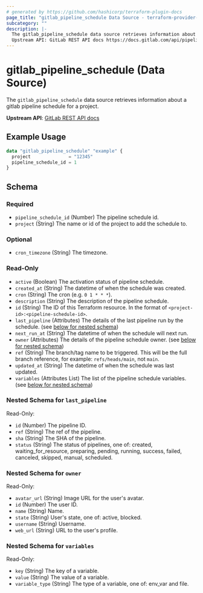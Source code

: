 ```yaml
---
# generated by https://github.com/hashicorp/terraform-plugin-docs
page_title: "gitlab_pipeline_schedule Data Source - terraform-provider-gitlab"
subcategory: ""
description: |-
  The gitlab_pipeline_schedule data source retrieves information about a gitlab pipeline schedule for a project.
  Upstream API: GitLab REST API docs https://docs.gitlab.com/api/pipeline_schedules/
---
```


# gitlab_pipeline_schedule (Data Source)

The `gitlab_pipeline_schedule` data source retrieves information about a gitlab pipeline schedule for a project.

**Upstream API**: [GitLab REST API docs](https://docs.gitlab.com/api/pipeline_schedules/)

## Example Usage

```terraform
data "gitlab_pipeline_schedule" "example" {
  project              = "12345"
  pipeline_schedule_id = 1
}
```

<!-- schema generated by tfplugindocs -->
## Schema

### Required

- `pipeline_schedule_id` (Number) The pipeline schedule id.
- `project` (String) The name or id of the project to add the schedule to.

### Optional

- `cron_timezone` (String) The timezone.

### Read-Only

- `active` (Boolean) The activation status of pipeline schedule.
- `created_at` (String) The datetime of when the schedule was created.
- `cron` (String) The cron (e.g. `0 1 * * *`).
- `description` (String) The description of the pipeline schedule.
- `id` (String) The ID of this Terraform resource. In the format of `<project-id>:<pipeline-schedule-id>`.
- `last_pipeline` (Attributes) The details of the last pipeline run by the schedule. (see [below for nested schema](#nestedatt--last_pipeline))
- `next_run_at` (String) The datetime of when the schedule will next run.
- `owner` (Attributes) The details of the pipeline schedule owner. (see [below for nested schema](#nestedatt--owner))
- `ref` (String) The branch/tag name to be triggered. This will be the full branch reference, for example: `refs/heads/main`, not `main`.
- `updated_at` (String) The datetime of when the schedule was last updated.
- `variables` (Attributes List) The list of the pipeline schedule variables. (see [below for nested schema](#nestedatt--variables))

<a id="nestedatt--last_pipeline"></a>
### Nested Schema for `last_pipeline`

Read-Only:

- `id` (Number) The pipeline ID.
- `ref` (String) The ref of the pipeline.
- `sha` (String) The SHA of the pipeline.
- `status` (String) The status of pipelines, one of: created, waiting_for_resource, preparing, pending, running, success, failed, canceled, skipped, manual, scheduled.


<a id="nestedatt--owner"></a>
### Nested Schema for `owner`

Read-Only:

- `avatar_url` (String) Image URL for the user's avatar.
- `id` (Number) The user ID.
- `name` (String) Name.
- `state` (String) User's state, one of: active, blocked.
- `username` (String) Username.
- `web_url` (String) URL to the user's profile.


<a id="nestedatt--variables"></a>
### Nested Schema for `variables`

Read-Only:

- `key` (String) The key of a variable.
- `value` (String) The value of a variable.
- `variable_type` (String) The type of a variable, one of: env_var and file.
